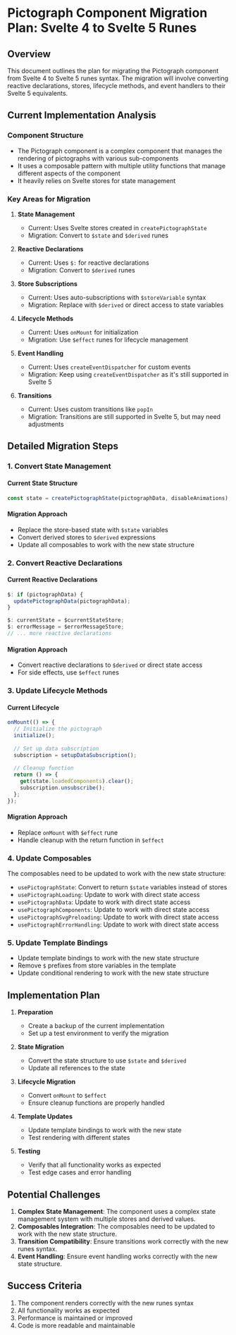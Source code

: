 # Pictograph Component Migration Plan: Svelte 4 to Svelte 5 Runes

## Overview

This document outlines the plan for migrating the Pictograph component from Svelte 4 to Svelte 5 runes syntax. The migration will involve converting reactive declarations, stores, lifecycle methods, and event handlers to their Svelte 5 equivalents.

## Current Implementation Analysis

### Component Structure
- The Pictograph component is a complex component that manages the rendering of pictographs with various sub-components
- It uses a composable pattern with multiple utility functions that manage different aspects of the component
- It heavily relies on Svelte stores for state management

### Key Areas for Migration

1. **State Management**
   - Current: Uses Svelte stores created in `createPictographState`
   - Migration: Convert to `$state` and `$derived` runes

2. **Reactive Declarations**
   - Current: Uses `$:` for reactive declarations
   - Migration: Convert to `$derived` runes

3. **Store Subscriptions**
   - Current: Uses auto-subscriptions with `$storeVariable` syntax
   - Migration: Replace with `$derived` or direct access to state variables

4. **Lifecycle Methods**
   - Current: Uses `onMount` for initialization
   - Migration: Use `$effect` runes for lifecycle management

5. **Event Handling**
   - Current: Uses `createEventDispatcher` for custom events
   - Migration: Keep using `createEventDispatcher` as it's still supported in Svelte 5

6. **Transitions**
   - Current: Uses custom transitions like `popIn`
   - Migration: Transitions are still supported in Svelte 5, but may need adjustments

## Detailed Migration Steps

### 1. Convert State Management

#### Current State Structure
```typescript
const state = createPictographState(pictographData, disableAnimations);
```

#### Migration Approach
- Replace the store-based state with `$state` variables
- Convert derived stores to `$derived` expressions
- Update all composables to work with the new state structure

### 2. Convert Reactive Declarations

#### Current Reactive Declarations
```typescript
$: if (pictographData) {
  updatePictographData(pictographData);
}

$: currentState = $currentStateStore;
$: errorMessage = $errorMessageStore;
// ... more reactive declarations
```

#### Migration Approach
- Convert reactive declarations to `$derived` or direct state access
- For side effects, use `$effect` runes

### 3. Update Lifecycle Methods

#### Current Lifecycle
```typescript
onMount(() => {
  // Initialize the pictograph
  initialize();
  
  // Set up data subscription
  subscription = setupDataSubscription();
  
  // Cleanup function
  return () => {
    get(state.loadedComponents).clear();
    subscription.unsubscribe();
  };
});
```

#### Migration Approach
- Replace `onMount` with `$effect` rune
- Handle cleanup with the return function in `$effect`

### 4. Update Composables

The composables need to be updated to work with the new state structure:

- `usePictographState`: Convert to return `$state` variables instead of stores
- `usePictographLoading`: Update to work with direct state access
- `usePictographData`: Update to work with direct state access
- `usePictographComponents`: Update to work with direct state access
- `usePictographSvgPreloading`: Update to work with direct state access
- `usePictographErrorHandling`: Update to work with direct state access

### 5. Update Template Bindings

- Update template bindings to work with the new state structure
- Remove `$` prefixes from store variables in the template
- Update conditional rendering to work with the new state structure

## Implementation Plan

1. **Preparation**
   - Create a backup of the current implementation
   - Set up a test environment to verify the migration

2. **State Migration**
   - Convert the state structure to use `$state` and `$derived`
   - Update all references to the state

3. **Lifecycle Migration**
   - Convert `onMount` to `$effect`
   - Ensure cleanup functions are properly handled

4. **Template Updates**
   - Update template bindings to work with the new state
   - Test rendering with different states

5. **Testing**
   - Verify that all functionality works as expected
   - Test edge cases and error handling

## Potential Challenges

1. **Complex State Management**: The component uses a complex state management system with multiple stores and derived values.
2. **Composables Integration**: The composables need to be updated to work with the new state structure.
3. **Transition Compatibility**: Ensure transitions work correctly with the new runes syntax.
4. **Event Handling**: Ensure event handling works correctly with the new state structure.

## Success Criteria

1. The component renders correctly with the new runes syntax
2. All functionality works as expected
3. Performance is maintained or improved
4. Code is more readable and maintainable
